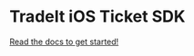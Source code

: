 # TradeIt iOS Ticket SDK

[Read the docs to get started!](https://www.trade.it/quickstart#ios-guide#example-app)
